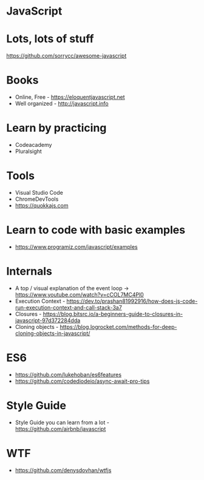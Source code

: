 JavaScript
==========

# Lots, lots of stuff

https://github.com/sorrycc/awesome-javascript 

# Books

- Online, Free - https://eloquentjavascript.net  
- Well organized - http://javascript.info

# Learn by practicing

- Codeacademy
- Pluralsight

# Tools

- Visual Studio Code
- ChromeDevTools
- https://quokkajs.com

# Learn to code with basic examples

- https://www.programiz.com/javascript/examples


# Internals

- A top / visual explanation of the event loop -> https://www.youtube.com/watch?v=cCOL7MC4Pl0 
- Execution Context - https://dev.to/prashan81992916/how-does-js-code-run-execution-context-and-call-stack-3a7
- Closures - https://blog.bitsrc.io/a-beginners-guide-to-closures-in-javascript-97d372284dda 
- Cloning objects - https://blog.logrocket.com/methods-for-deep-cloning-objects-in-javascript/ 

# ES6

- https://github.com/lukehoban/es6features 
- https://github.com/codediodeio/async-await-pro-tips 

# Style Guide

- Style Guide you can learn from a lot - https://github.com/airbnb/javascript

# WTF

- https://github.com/denysdovhan/wtfjs  
